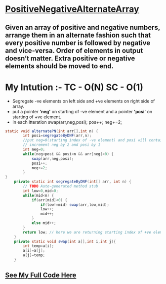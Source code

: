 # **[PositiveNegativeAlternateArray](https://www.geeksforgeeks.org/rearrange-array-in-alternating-positive-negative-items-with-o1-extra-space-set-2/)**

## Given an array of positive and negative numbers, arrange them in an alternate fashion such that every positive number is followed by negative and vice-versa. **Order of elements in output doesn’t matter**. Extra positive or negative elements should be moved to end.

# **My Intution :- TC - O(N) SC - O(1)**

- Segregate -ve elements on left side and +ve elements on right side of array.
- put a pointer **'neg'** on starting of -ve element and a pointer **'posi'** on starting of +ve element.
- In each itteration swap(arr,neg,posi); pos++; neg+=2;

```java
static void alternatePN(int arr[],int n) {
		int posi=segregateByDNF(arr,n);
		//put neg=0(starting index of -ve element) and posi will contain starting index of +ve value.
		// increment neg by 2 and posi by 1
		int neg=0;
		while(neg<posi && posi<n && arr[neg]<0) {
			swap(arr,neg,posi);
			posi++;
			neg+=2;
		}
}
	private static int segregateByDNF(int[] arr, int n) {
		// TODO Auto-generated method stub
		int low=0,mid=0;
		while(mid<n) {
			if(arr[mid]<0) {
				if(low!=mid) swap(arr,low,mid);
				low++;
				mid++;
			}
			else mid++;
		}
		return low; // here we are returning starting index of +ve element.
	}
	private static void swap(int a[],int i,int j){
        int temp=a[i];
        a[i]=a[j];
        a[j]=temp;
    }
```

## **[See My Full Code Here](./AlternatePN.java)**
